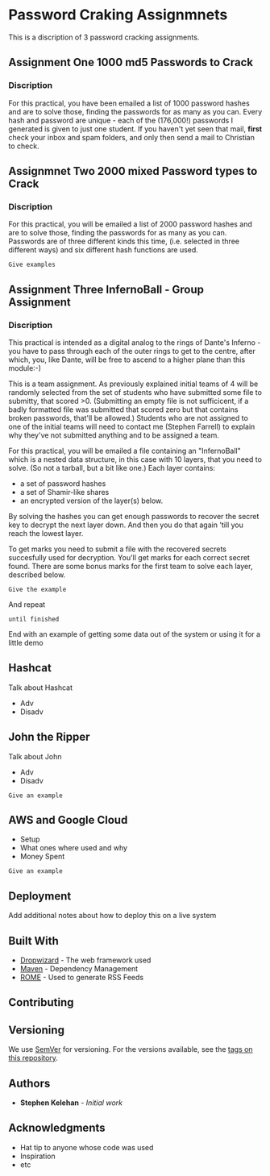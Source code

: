 # Password Craking Assignmnets

This is a discription of 3 password cracking assignments. 

## Assignment One 1000 md5 Passwords to Crack


### Discription

For this practical, you have been emailed a list of 1000 password hashes and
are to solve those, finding the passwords for as many as you can.  Every hash
and password are unique - each of the (176,000!) passwords I generated is given
to just one student. If you haven't yet seen that mail, **first** check your
inbox and spam folders, and only then send a mail to Christian to check.

## Assignmnet Two 2000 mixed Password types to Crack

### Discription

For this practical, you will be emailed a list of 2000 password hashes and are
to solve those, finding the passwords for as many as you can.  Passwords are of
three different kinds this time, (i.e. selected in three different ways) and
six different hash functions are used. 

```
Give examples
```

## Assignment Three InfernoBall - Group Assignment

### Discription

This practical is intended as a digital analog to the rings of Dante's 
Inferno - you have to pass through each of the outer rings to get to the
centre, after which, you, like Dante, will be free to ascend to a higher plane
than this module:-)

This is a team assignment. As previously explained initial teams of 4
will be randomly selected from the set of students who have submitted
some file to submitty, that scored >0. (Submitting an empty file is
not sufficicent, if a badly formatted file was submitted that scored
zero but that contains broken passwords, that'll be allowed.)
Students who are not assigned to one of the initial teams will need
to contact me (Stephen Farrell) to explain why they've not submitted
anything and to be assigned a team.

For this practical, you will be emailed a file containing an "InfernoBall"
which is a nested data structure, in this case with 10 layers, that you need to
solve. (So not a tarball, but a bit like one.) Each layer contains:

- a set of password hashes
- a set of Shamir-like shares
- an encrypted version of the layer(s) below.

By solving the hashes you can get enough passwords to recover the secret key to
decrypt the next layer down.  And then you do that again 'till you reach the
lowest layer.

To get marks you need to submit a file with the recovered secrets succesfully
used for decryption. You'll get marks for each correct secret found. There are
some bonus marks for the first team to solve each layer, described below.


```
Give the example
```

And repeat

```
until finished
```

End with an example of getting some data out of the system or using it for a little demo

## Hashcat

Talk about Hashcat

- Adv
- Disadv

## John the Ripper

Talk about John 

- Adv
- Disadv

```
Give an example
```

## AWS and Google Cloud

- Setup
- What ones where used and why
- Money Spent

```
Give an example
```

## Deployment

Add additional notes about how to deploy this on a live system

## Built With

* [Dropwizard](http://www.dropwizard.io/1.0.2/docs/) - The web framework used
* [Maven](https://maven.apache.org/) - Dependency Management
* [ROME](https://rometools.github.io/rome/) - Used to generate RSS Feeds

## Contributing


## Versioning

We use [SemVer](http://semver.org/) for versioning. For the versions available, see the [tags on this repository](https://github.com/your/project/tags). 

## Authors

* **Stephen Kelehan** - *Initial work*


## Acknowledgments

* Hat tip to anyone whose code was used
* Inspiration
* etc
